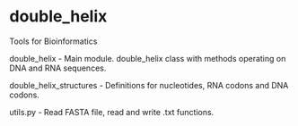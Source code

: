 # double_helix 

Tools for Bioinformatics

double_helix            - Main module. double_helix class with methods operating on DNA and RNA sequences.

double_helix_structures - Definitions for nucleotides, RNA codons and DNA codons.

utils.py                - Read FASTA file, read and write .txt functions.
